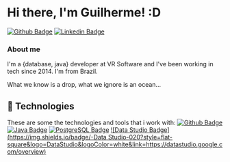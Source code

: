 # Hi there, I'm Guilherme! :D

[![Github Badge](https://img.shields.io/badge/-Github-000?style=flat-square&logo=Github&logoColor=white&link=https://github.com/guigomes91)](https://github.com/guigomes91)
[![Linkedin Badge](https://img.shields.io/badge/-LinkedIn-blue?style=flat-square&logo=Linkedin&logoColor=white&link=https://www.linkedin.com/in/guilherme-gomes-21031991/)](https://www.linkedin.com/in/guilherme-gomes-21031991/)

### About me
I'm a {database, java} developer at VR Software and I've been working in tech since 2014. I'm from Brazil.

What we know is a drop, what we ignore is an ocean...

## 🚀 Technologies

These are some the technologies and tools that i work with:
[![Github Badge](https://img.shields.io/badge/-Github-000?style=flat-square&logo=Github&logoColor=white&link=https://github.com/)](https://github.com/)
[![Java Badge](https://img.shields.io/badge/-Java-023?style=flat-square&logo=Java&logoColor=white&link=https://www.java.com/pt-BR/)](https://www.java.com/pt-BR/)
[![PostgreSQL Badge](https://img.shields.io/badge/-PostgreSQL-022?style=flat-square&logo=PostgreSQL&logoColor=white&link=https://www.postgresql.org/)](https://www.postgresql.org/)
[![Data Studio Badge](https://img.shields.io/badge/-Data Studio-020?style=flat-square&logo=DataStudio&logoColor=white&link=https://datastudio.google.com/overview)](https://datastudio.google.com/overview)


